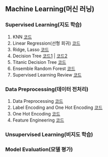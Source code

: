 ## Machine Learning(머신 러닝)

### Supervised Learning(지도 학습)

1. KNN [코드]()
2. Linear Regression(선형 회귀) [코드](https://github.com/city1616/LikeLion_AI_SCHOOL_13th/blob/master/05.%20머신러닝/01.%20Supervised%20Learning/02_Linear_Regression_Basic.ipynb)
3. Ridge, Lasso [코드]()
4. Decision Tree [코드1](https://github.com/city1616/LikeLion_AI_SCHOOL_13th/blob/master/05.%20머신러닝/01.%20Supervised%20Learning/04_Decision_Tree_Basic.ipynb) | [코드2](https://github.com/city1616/LikeLion_AI_SCHOOL_13th/blob/master/05.%20머신러닝/01.%20Supervised%20Learning/05_Decision_Tree_Basic.ipynb)
5. Titanic Decision Tree [코드](https://github.com/city1616/LikeLion_AI_SCHOOL_13th/blob/master/05.%20머신러닝/01.%20Supervised%20Learning/06_Titanic_Decision_Tree_실습.ipynb)
6. Ensemble Random Forest [코드](https://github.com/city1616/LikeLion_AI_SCHOOL_13th/blob/master/05.%20머신러닝/01.%20Supervised%20Learning/07_Ensemble_RandomForest.ipynb)
7. Supervised Learning Review [코드](https://github.com/city1616/LikeLion_AI_SCHOOL_13th/blob/master/05.%20머신러닝/01.%20Supervised%20Learning/08_Supervised_Learning_Review.ipynb)

### Data Preprocessing(데이터 전처리)

1. Data Preprocessing [코드](https://github.com/city1616/LikeLion_AI_SCHOOL_13th/blob/master/05.%20머신러닝/02.%20Data%20Preprocessing/01_Data_Preprocessing.ipynb)
2. Label Encoding and One Hot Encoding [코드](https://github.com/city1616/LikeLion_AI_SCHOOL_13th/blob/master/05.%20머신러닝/02.%20Data%20Preprocessing/02_Label_Encoding_One_Hot_Encoding.ipynb)
3. One Hot Encoding [코드](https://github.com/city1616/LikeLion_AI_SCHOOL_13th/blob/master/05.%20머신러닝/02.%20Data%20Preprocessing/03_One_Hot_Encoding.ipynb)
4. Feature Engineering [코드](https://github.com/city1616/LikeLion_AI_SCHOOL_13th/blob/master/05.%20머신러닝/02.%20Data%20Preprocessing/04_Feature_Engineering.ipynb)

### Unsupervised Learning(비지도 학습)

### Model Evaluation(모델 평가)